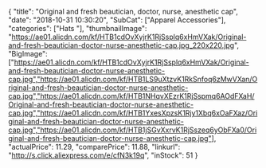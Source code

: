 {
	"title": "Original and fresh beautician, doctor, nurse, anesthetic cap",
	"date": "2018-10-31 10:30:20",
	"SubCat": ["Apparel Accessories"],
	"categories": ["Hats "],
	"thumbnailImage": "https://ae01.alicdn.com/kf/HTB1cdOvXyjrK1RjSsplq6xHmVXak/Original-and-fresh-beautician-doctor-nurse-anesthetic-cap.jpg_220x220.jpg",
	"BigImage": ["https://ae01.alicdn.com/kf/HTB1cdOvXyjrK1RjSsplq6xHmVXak/Original-and-fresh-beautician-doctor-nurse-anesthetic-cap.jpg","https://ae01.alicdn.com/kf/HTB1LS9uXtzvK1RkSnfoq6zMwVXan/Original-and-fresh-beautician-doctor-nurse-anesthetic-cap.jpg","https://ae01.alicdn.com/kf/HTB1NHqvXEzrK1RjSspmq6AOdFXaH/Original-and-fresh-beautician-doctor-nurse-anesthetic-cap.jpg","https://ae01.alicdn.com/kf/HTB1YxesXpzsK1Rjy1Xbq6xOaFXaz/Original-and-fresh-beautician-doctor-nurse-anesthetic-cap.jpg","https://ae01.alicdn.com/kf/HTB1jSGvXxrvK1RjSszeq6yObFXa0/Original-and-fresh-beautician-doctor-nurse-anesthetic-cap.jpg"],
	"actualPrice": 11.29,
	"comparePrice": 11.88,
	"linkurl": "http://s.click.aliexpress.com/e/cfN3k19q",
	"inStock": 51
}
